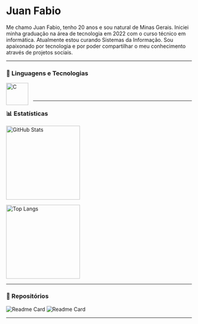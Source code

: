 # Juan Fabio

Me chamo Juan Fabio, tenho 20 anos e sou natural de Minas Gerais. Iniciei minha graduação na área de tecnologia em 2022 com o curso técnico em informática. Atualmente estou curando Sistemas da Informação. Sou apaixonado por tecnologia e por poder compartilhar o meu conhecimento através de projetos sociais. 

---

### 🤖 Linguagens e Tecnologias

<img 
    align="left" 
    alt="C"
    title="C" 
    width="60px" 
    style="padding-right: 10px;" 
    src="https://img.icons8.com/color/240/c-programming.png" alt="c-programming"
/>

<br/>
<br/>

---

### 📊 Estatísticas

<p align="left">
  <img 
    src="https://github-readme-stats.vercel.app/api?username=JuanFab&show_icons=true&theme=transparent&card_width=300" 
    alt="GitHub Stats" 
    height="200" 
    style="margin-right: 10px;"
  />
  
  <img 
    src="https://github-readme-stats.vercel.app/api/top-langs/?username=JuanFab&layout=donut&theme=transparent&card_width=300" 
    alt="Top Langs"
    height="200"
  />
</p>

---

### 🔗 Repositórios

![Readme Card](https://github-readme-stats.vercel.app/api/pin/?username=JuanFab&repo=ProgramacaoEmC&theme=dark)
![Readme Card](https://github-readme-stats.vercel.app/api/pin/?username=JuanFab&repo=Projetos&theme=dark)

---
